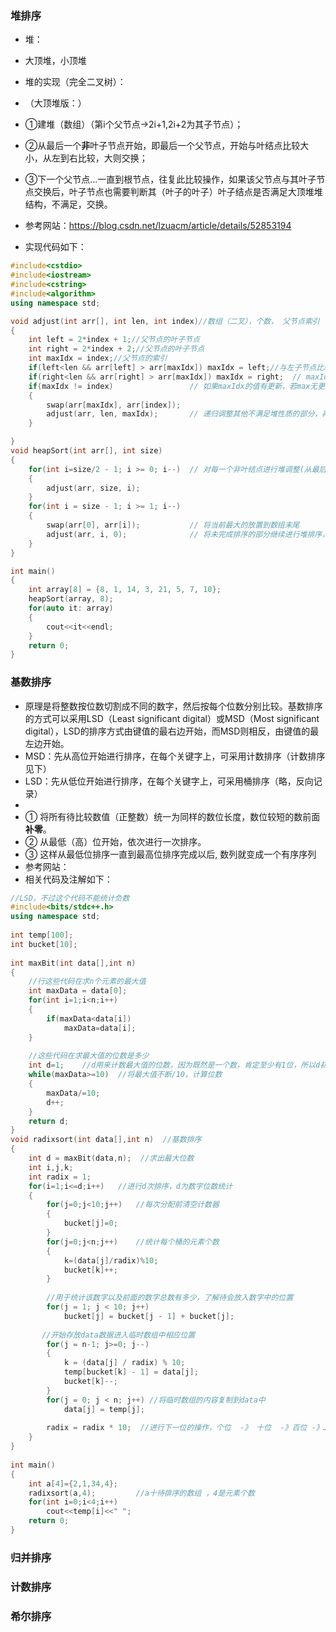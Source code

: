 ### 堆排序
* 堆：
* 大顶堆，小顶堆
* 堆的实现（完全二叉树）：

* （大顶堆版：）
* ①建堆（数组）（第i个父节点->2i+1,2i+2为其子节点）；
* ②从最后一个**非**叶子节点开始，即最后一个父节点，开始与叶结点比较大小，从左到右比较，大则交换；
* ③下一个父节点...一直到根节点，往复此比较操作，如果该父节点与其叶子节点交换后，叶子节点也需要判断其（叶子的叶子）叶子结点是否满足大顶堆堆结构，不满足，交换。
* 参考网站：https://blog.csdn.net/lzuacm/article/details/52853194
* 实现代码如下：
```c++
#include<cstdio>
#include<iostream>
#include<cstring>
#include<algorithm>
using namespace std;

void adjust(int arr[], int len, int index)//数组（二叉），个数， 父节点索引
{
    int left = 2*index + 1;//父节点的叶子节点
    int right = 2*index + 2;//父节点的叶子节点
    int maxIdx = index;//父节点的索引
    if(left<len && arr[left] > arr[maxIdx]) maxIdx = left;//与左子节点比较，交换索引（因为还要比较右子节点）
    if(right<len && arr[right] > arr[maxIdx]) maxIdx = right;  // maxIdx是3个数中最大数的下标
    if(maxIdx != index)                 // 如果maxIdx的值有更新，若max无更新则，该父节点满足大顶堆结构
    {
        swap(arr[maxIdx], arr[index]);
        adjust(arr, len, maxIdx);       // 递归调整其他不满足堆性质的部分，再次进行叶子节点的叶子节点判断
    }

}
void heapSort(int arr[], int size)
{
    for(int i=size/2 - 1; i >= 0; i--)  // 对每一个非叶结点进行堆调整(从最后一个非叶结点开始)
    {
        adjust(arr, size, i);
    }
    for(int i = size - 1; i >= 1; i--)
    {
        swap(arr[0], arr[i]);           // 将当前最大的放置到数组末尾
        adjust(arr, i, 0);              // 将未完成排序的部分继续进行堆排序，可以对未与父节点交换的叶子节点，不满足堆结构，则继续交换操作
    }
}

int main()
{
    int array[8] = {8, 1, 14, 3, 21, 5, 7, 10};
    heapSort(array, 8);
    for(auto it: array)
    {
        cout<<it<<endl;
    }
    return 0;
}
```


### 基数排序
* 原理是将整数按位数切割成不同的数字，然后按每个位数分别比较。基数排序的方式可以采用LSD（Least significant digital）或MSD（Most significant digital），LSD的排序方式由键值的最右边开始，而MSD则相反，由键值的最左边开始。
* MSD：先从高位开始进行排序，在每个关键字上，可采用计数排序（计数排序见下）
* LSD：先从低位开始进行排序，在每个关键字上，可采用桶排序（略，反向记录）
* 
* ① 将所有待比较数值（正整数）统一为同样的数位长度，数位较短的数前面**补零**。
* ② 从最低（高）位开始，依次进行一次排序。
* ③ 这样从最低位排序一直到最高位排序完成以后, 数列就变成一个有序序列
* 参考网站：
* 相关代码及注解如下：
```c++
//LSD，不过这个代码不能统计负数
#include<bits/stdc++.h>
using namespace std;
 
int temp[100];
int bucket[10];
 
int maxBit(int data[],int n)
{
	//行这些代码在求n个元素的最大值 
	int maxData = data[0];
	for(int i=1;i<n;i++)
	{
		if(maxData<data[i])
			maxData=data[i];
	}
	
	//这些代码在求最大值的位数是多少 
	int d=1;    //d用来计数最大值的位数，因为既然是一个数，肯定至少有1位，所以d初始化为1 
	while(maxData>=10)  //将最大值不断/10，计算位数 
	{
		maxData/=10;
		d++;
	}
	return d;
} 
void radixsort(int data[],int n)  //基数排序 
{
	int d = maxBit(data,n);  //求出最大位数
	int i,j,k;
	int radix = 1;
	for(i=1;i<=d;i++)   //进行d次排序，d为数字位数统计
	{
	    for(j=0;j<10;j++)   //每次分配前清空计数器
		{
			bucket[j]=0;
		}
		for(j=0;j<n;j++)    //统计每个桶的元素个数 
		{
			k=(data[j]/radix)%10;
			bucket[k]++;
		}
		
		//用于统计该数字以及前面的数字总数有多少，了解待会放入数字中的位置
	    for(j = 1; j < 10; j++)
            bucket[j] = bucket[j - 1] + bucket[j]; 
       
       //开始存放data数据进入临时数组中相应位置
		for(j = n-1; j>=0; j--) 
        {
            k = (data[j] / radix) % 10;
            temp[bucket[k] - 1] = data[j];
            bucket[k]--;
        }
        for(j = 0; j < n; j++) //将临时数组的内容复制到data中
            data[j] = temp[j];
            
        radix = radix * 10;  //进行下一位的操作，个位  -》 十位  -》百位 -》…… 
	} 
}
 
int main()
{
	int a[4]={2,1,34,4};   
	radixsort(a,4);         //a十待排序的数组 ，4是元素个数 
	for(int i=0;i<4;i++)
		cout<<temp[i]<<" ";
	return 0;
}
```
### 归并排序

### 计数排序
### 希尔排序
